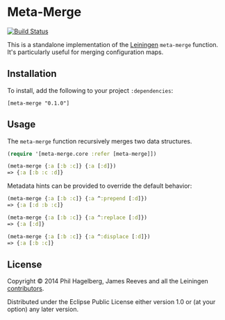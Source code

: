 # Meta-Merge

[![Build Status](https://travis-ci.org/weavejester/meta-merge.svg?branch=master)](https://travis-ci.org/weavejester/meta-merge)

This is a standalone implementation of the [Leiningen][] `meta-merge`
function. It's particularly useful for merging configuration maps.

[Leiningen]: https://github.com/technomancy/leiningen

## Installation

To install, add the following to your project `:dependencies`:

    [meta-merge "0.1.0"]

## Usage

The `meta-merge` function recursively merges two data structures.

```clojure
(require '[meta-merge.core :refer [meta-merge]])

(meta-merge {:a [:b :c]} {:a [:d]})
=> {:a [:b :c :d]}
```

Metadata hints can be provided to override the default behavior:

```clojure
(meta-merge {:a [:b :c]} {:a ^:prepend [:d]})
=> {:a [:d :b :c]}

(meta-merge {:a [:b :c]} {:a ^:replace [:d]})
=> {:a [:d]}

(meta-merge {:a [:b :c]} {:a ^:displace [:d]})
=> {:a [:b :c]}
```

## License

Copyright © 2014 Phil Hagelberg, James Reeves and all the Leiningen
[contributors][].

Distributed under the Eclipse Public License either version 1.0 or (at
your option) any later version.

[contributors]: https://github.com/technomancy/leiningen/graphs/contributors
